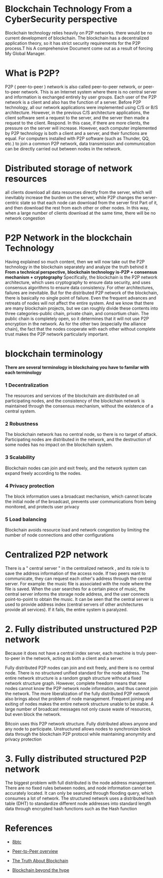 # Blockchain Technology From a CyberSecurity perspective
Blockchain technology relies heavily on P2P networks. there would be no current development of blockchain. The blockchain has a decentralized application theory, so it has strict security requirements for the P2P process.T his A comprehensive Document come out as a result of forcing My Global Manager.

# What is P2P?
P2P ( peer-to-peer ) network is also called peer-to-peer network, or peer-to-peer network. This is an Internet system where there is no central server and information is exchanged entirely by user groups. Each user of the P2P network is a client and also has the function of a server. Before P2P technology, all our network applications were implemented using C/S or B/S architecture. However, in the previous C/S architecture applications, the client software sent a request to the server, and the server then made a request to the client. Respond. In this case, if there are more clients, the pressure on the server will increase. However, each computer implemented by P2P technology is both a client and a server, and their functions are equal. For computers installed with P2P software (such as Thunder, QQ, etc.) to join a common P2P network, data transmission and communication can be directly carried out between nodes in the network.


# Distributed storage of network resources

all clients download all data resources directly from the server, which will inevitably increase the burden on the server, while P2P changes the server-centric state so that each node can download from the server first Part of it, and then download the rest from each other or other nodes. In this way, when a large number of clients download at the same time, there will be no network congestion

# P2P Network in the blockchain Technology
Having explained so much content, then we will now take out the P2P technology in the blockchain separately and analyze the truth behind it
**From a technical perspective, blockchain technology is-P2P + consensus mechanism + cryptography** Specifically, the blockchain is the P2P network architecture, which uses cryptography to ensure data security, and uses consensus algorithms to ensure data consistency. For other architectures, failures are inevitable. But for the distributed P2P network of the blockchain, there is basically no single point of failure. Even the frequent advances and retreats of nodes will not affect the entire system.
And we know that there are many blockchain projects, but we can roughly divide these contents into three categories-public chain, private chain, and consortium chain. The public chain is completely open, so it determines that it will not use P2P encryption in the network. As for the other two (especially the alliance chain), the fact that the nodes cooperate with each other without complete trust makes the P2P network particularly important.

# blockchain terminology 
**There are several terminology in blockchaing you have to familar with each terminology**
### 1  Decentralization

The resources and services of the blockchain are distributed on all participating nodes, and the consistency of the blockchain network is maintained through the consensus mechanism, without the existence of a central system.


### 2 Robustness

The blockchain network has no central node, so there is no target of attack. Participating nodes are distributed in the network, and the destruction of some nodes has no impact on the blockchain system.


### 3 Scalability

Blockchain nodes can join and exit freely, and the network system can expand freely according to the nodes.


### 4 Privacy protection

The block information uses a broadcast mechanism, which cannot locate the initial node of the broadcast, prevents user communications from being monitored, and protects user privacy


### 5 Load balancing

Blockchain avoids resource load and network congestion by limiting the number of node connections and other configurations


# Centralized P2P network
There is a " central server " in the centralized network , and its role is to save the address information of the access node. If two peers want to communicate, they can request each other's address through the central server. For example:
the music file is associated with the node where the file is saved. When the user searches for a certain piece of music, the central server informs the storage node address, and the user connects point-to-point to obtain the music. It can be seen that the central server is used to provide address index (central servers of other architectures provide all services). If it fails, the entire system is paralyzed.


# 2. Fully distributed unstructured P2P network
Because it does not have a central index server, each machine is truly peer-to-peer in the network, acting as both a client and a server.

Fully distributed P2P nodes can join and exit freely, and there is no central node. There is no structured unified standard for the node address. The entire network structure is a random graph structure without a fixed network structure graph. However, complete freedom means that new nodes cannot know the P2P network node information, and thus cannot join the network. The more liberalization of the fully distributed P2P network also brings about the problem of node management. Frequent joining and exiting of nodes makes the entire network structure unable to be stable. A large number of broadcast messages not only cause waste of resources, but even block the network.

Bitcoin uses this P2P network structure. Fully distributed allows anyone and any node to participate. Unstructured allows nodes to synchronize block data through the blockchain P2P protocol while maintaining anonymity and privacy protection

# 3. Fully distributed structured P2P network
The biggest problem with full distributed is the node address management. There are no fixed rules between nodes, and node information cannot be accurately located. It can only be searched through flooding query, which consumes a lot of network. The structured network uses a distributed hash table (DHT) to standardize different node addresses into standard length data through encrypted hash functions such as the Hash function

# References
* [8btc](https://www.8btc.com/article/113116)

* [Peer-to-Peer overview](http://www.intsci.ac.cn/users/luojw/P2P/ch02.html)

* [The Truth About Blockchain](https://hbr.org/2017/01/the-truth-about-blockchain)

* [Blockchain beyond the hype](https://www.mckinsey.com/business-functions/mckinsey-digital/our-insights/blockchain-beyond-the-hype-what-is-the-strategic-business-value#)

